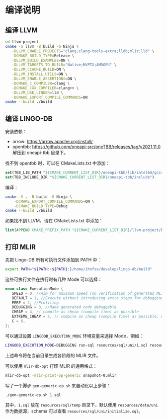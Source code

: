 # 编译说明

## 编译 LLVM

```bash
cd llvm-project
cmake -S llvm -B build -G Ninja \
   -DLLVM_ENABLE_PROJECTS="clang;clang-tools-extra;lldb;mlir;lld" \
   -DCMAKE_BUILD_TYPE=Release \
   -DLLVM_BUILD_EXAMPLES=ON \
   -DLLVM_TARGETS_TO_BUILD="Native;NVPTX;AMDGPU" \
   -DLLVM_CCACHE_BUILD=ON \
   -DLLVM_INSTALL_UTILS=ON \
   -DLLVM_ENABLE_ASSERTIONS=ON \
   -DCMAKE_C_COMPILER=clang \
   -DCMAKE_CXX_COMPILER=clang++ \
   -DLLVM_USE_LINKER=lld \
   -DCMAKE_EXPORT_COMPILE_COMMANDS=ON
cmake --build ./build
```

## 编译 LINGO-DB

安装依赖：

- arrow: https://arrow.apache.org/install/
- opentbb: https://github.com/oneapi-src/oneTBB/releases/tag/v2021.11.0 解压到 oneapi-tbb 目录下。

找不到 opentbb 时，可以在 CMakeLists.txt 中添加：

```cmake
set(TBB_LIB_PATH "${CMAKE_CURRENT_LIST_DIR}/oneapi-tbb/lib/intel64/gcc4.8")
set(TBB_INCLUDE_DIR "${CMAKE_CURRENT_LIST_DIR}/oneapi-tbb/include")
```

编译：

```bash
cmake -S . -B build -G Ninja \
    -DCMAKE_EXPORT_COMPILE_COMMANDS=ON \
    -DCMAKE_BUILD_TYPE=Debug
cmake --build ./build
```

如果找不到 LLVM，请在 CMakeLists.txt 中添加：

```cmake
list(APPEND CMAKE_PREFIX_PATH "${CMAKE_CURRENT_LIST_DIR}/llvm-project/build")
```

## 打印 MLIR

先把 Lingo-DB 所有可执行文件添加到 PATH 中：

```bash
export PATH="${PATH:+${PATH}:}/home/ihnfsa/develop/lingo-db/build"
```

这些可执行文件在执行时有几种 Mode 可以选择：

```c++
enum class ExecutionMode {
   SPEED = 0, //Aim for maximum speed (no verification of generated MLIR
   DEFAULT = 1, //Execute without introducing extra steps for debugging/profiling, but verify generated MLIR
   PERF = 2, //Profiling
   DEBUGGING = 3, //Make generated code debuggable
   CHEAP = 4, // compile as cheap (compile time) as possible
   EXTREME_CHEAP = 5, // compile as cheap (compile time) as possible, don't verify MLIR module
   C = 6,
};
```

可以通过设置 `LINGODB_EXECUTION_MODE` 环境变量来选择 Mode，例如：

```bash
LINGODB_EXECUTION_MODE=DEBUGGING run-sql resources/sql/uni/1.sql resources/data/uni
```

上述命令将在当前目录生成各阶段的 MLIR 文件。

可以使用 `mlir-db-opt` 打印 MLIR 的通用格式：

```bash
mlir-db-opt -mlir-print-op-generic snapshot-0.mlir
```

写了一个脚步 `gen-generic-op.sh` 来自动化以上步骤：

```bash
./gen-generic-op.sh 1.sql
```

其中，`1.sql` 放在 `resources/sql/temp` 目录下，默认使用 `resources/data/uni` 作为数据源，schema 可以查看 `resources/sql/uni/initialize.sql`。